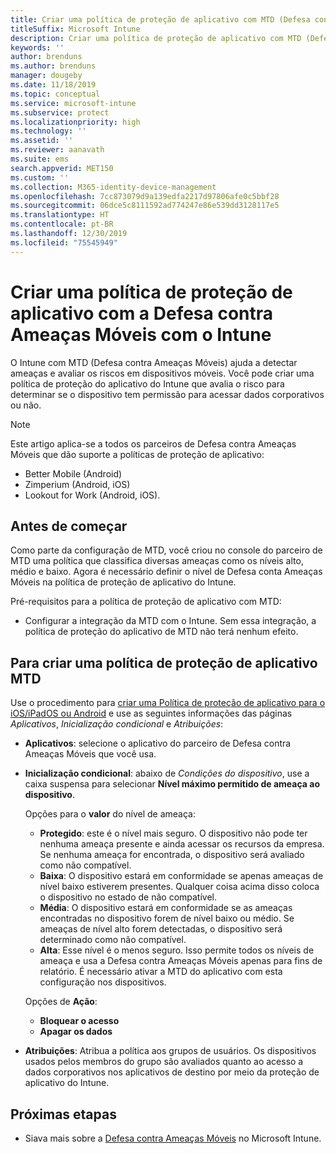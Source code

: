 ```yaml
---
title: Criar uma política de proteção de aplicativo com MTD (Defesa contra Ameaças Móveis) com o Intune
titleSuffix: Microsoft Intune
description: Criar uma política de proteção de aplicativo com MTD (Defesa contra Ameaças Móveis) com o Microsoft Intune.
keywords: ''
author: brenduns
ms.author: brenduns
manager: dougeby
ms.date: 11/18/2019
ms.topic: conceptual
ms.service: microsoft-intune
ms.subservice: protect
ms.localizationpriority: high
ms.technology: ''
ms.assetid: ''
ms.reviewer: aanavath
ms.suite: ems
search.appverid: MET150
ms.custom: ''
ms.collection: M365-identity-device-management
ms.openlocfilehash: 7cc873079d9a139edfa2217d97806afe0c5bbf28
ms.sourcegitcommit: 06dce5c8111592ad774247e86e539dd3128117e5
ms.translationtype: HT
ms.contentlocale: pt-BR
ms.lasthandoff: 12/30/2019
ms.locfileid: "75545949"
---
```

# <a name="create-mobile-threat-defense-app-protection-policy-with-intune"></a>Criar uma política de proteção de aplicativo com a Defesa contra Ameaças Móveis com o Intune

O Intune com MTD (Defesa contra Ameaças Móveis) ajuda a detectar ameaças e avaliar os riscos em dispositivos móveis. Você pode criar uma política de proteção do aplicativo do Intune que avalia o risco para determinar se o dispositivo tem permissão para acessar dados corporativos ou não.


> [!NOTE]
> Este artigo aplica-se a todos os parceiros de Defesa contra Ameaças Móveis que dão suporte a políticas de proteção de aplicativo:
>
> - Better Mobile (Android)
> - Zimperium (Android, iOS)
> - Lookout for Work (Android, iOS).

## <a name="before-you-begin"></a>Antes de começar

Como parte da configuração de MTD, você criou no console do parceiro de MTD uma política que classifica diversas ameaças como os níveis alto, médio e baixo. Agora é necessário definir o nível de Defesa conta Ameaças Móveis na política de proteção de aplicativo do Intune.

Pré-requisitos para a política de proteção de aplicativo com MTD:

- Configurar a integração da MTD com o Intune. Sem essa integração, a política de proteção do aplicativo de MTD não terá nenhum efeito.

## <a name="to-create-an-mtd-app-protection-policy"></a>Para criar uma política de proteção de aplicativo MTD

Use o procedimento para [criar uma Política de proteção de aplicativo para o iOS/iPadOS ou Android](../apps/app-protection-policies.md#app-protection-policies-for-iosipados-and-android-apps) e use as seguintes informações das páginas *Aplicativos*, *Inicialização condicional* e *Atribuições*:

- **Aplicativos**: selecione o aplicativo do parceiro de Defesa contra Ameaças Móveis que você usa.
- **Inicialização condicional**:  abaixo de *Condições do dispositivo*, use a caixa suspensa para selecionar **Nível máximo permitido de ameaça ao dispositivo**.

  Opções para o **valor** do nível de ameaça:

  - **Protegido**: este é o nível mais seguro. O dispositivo não pode ter nenhuma ameaça presente e ainda acessar os recursos da empresa. Se nenhuma ameaça for encontrada, o dispositivo será avaliado como não compatível.
  - **Baixa**: O dispositivo estará em conformidade se apenas ameaças de nível baixo estiverem presentes. Qualquer coisa acima disso coloca o dispositivo no estado de não compatível.
  - **Média**: O dispositivo estará em conformidade se as ameaças encontradas no dispositivo forem de nível baixo ou médio. Se ameaças de nível alto forem detectadas, o dispositivo será determinado como não compatível.
  - **Alta**: Esse nível é o menos seguro. Isso permite todos os níveis de ameaça e usa a Defesa contra Ameaças Móveis apenas para fins de relatório. É necessário ativar a MTD do aplicativo com esta configuração nos dispositivos.

  Opções de **Ação**:

  - **Bloquear o acesso**
  - **Apagar os dados**

- **Atribuições**: Atribua a política aos grupos de usuários.  Os dispositivos usados pelos membros do grupo são avaliados quanto ao acesso a dados corporativos nos aplicativos de destino por meio da proteção de aplicativo do Intune.


## <a name="next-steps"></a>Próximas etapas  

- Siava mais sobre a [Defesa contra Ameaças Móveis](~/protect/mobile-threat-defense.md) no Microsoft Intune.

